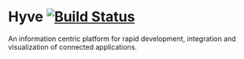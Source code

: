 Hyve [![Build Status](https://travis-ci.org/Seldomberry/Hyve.svg?branch=master)](https://travis-ci.org/Seldomberry/Hyve)
====

An information centric platform for rapid development, integration and visualization of connected applications.

